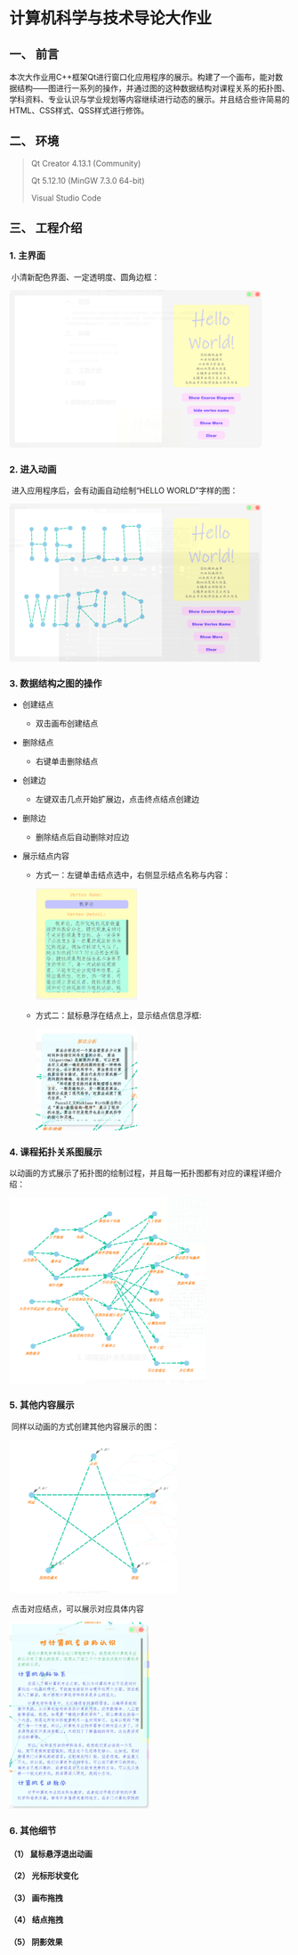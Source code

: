 # 计算机科学与技术导论大作业

## 一、 前言

​		本次大作业用C++框架Qt进行窗口化应用程序的展示。构建了一个画布，能对数据结构——图进行一系列的操作，并通过图的这种数据结构对课程关系的拓扑图、学科资料、专业认识与学业规划等内容继续进行动态的展示。并且结合些许简易的HTML、CSS样式、QSS样式进行修饰。

## 二、 环境

> Qt Creator 4.13.1 (Community)
>
> Qt 5.12.10 (MinGW 7.3.0 64-bit)
>
> Visual Studio Code

## 三、 工程介绍

### 1. 主界面

​		小清新配色界面、一定透明度、圆角边框：

<img  src="./7.png" width="90%">

### 2. 进入动画

​		进入应用程序后，会有动画自动绘制“HELLO WORLD”字样的图：

<img src="./8.png" width="90%">

### 3. 数据结构之图的操作

- 创建结点

  - 双击画布创建结点

- 删除结点

  - 右键单击删除结点

- 创建边

  - 左键双击几点开始扩展边，点击终点结点创建边

- 删除边

  - 删除结点后自动删除对应边

- 展示结点内容

  - 方式一：左键单击结点选中，右侧显示结点名称与内容：

    <img src="./2.png" width="40%">

  - 方式二：鼠标悬浮在结点上，显示结点信息浮框:

    <img src="./3.png" width="40%">

### 4. 课程拓扑关系图展示



​		以动画的方式展示了拓扑图的绘制过程，并且每一拓扑图都有对应的课程详细介绍：

<img src="./4.png" width="70%">

### 5. 其他内容展示

​		同样以动画的方式创建其他内容展示的图：

<img src="./5.png" width="60%">

​	点击对应结点，可以展示对应具体内容

<img src="./6.png" width="50%">

### 6. 其他细节

#### （1） 鼠标悬浮退出动画

#### （2） 光标形状变化

#### （3） 画布拖拽

#### （4） 结点拖拽

#### （5） 阴影效果
